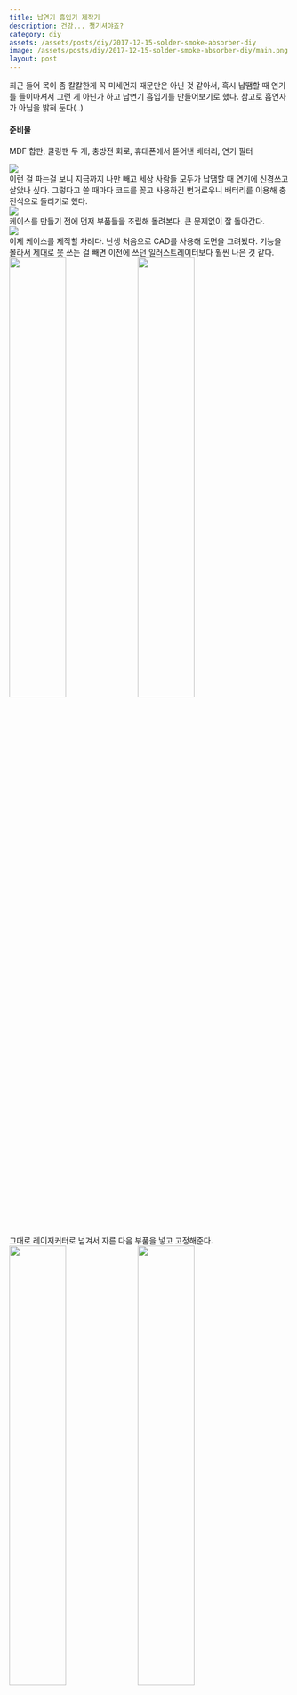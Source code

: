 ```yaml
---
title: 납연기 흡입기 제작기
description: 건강... 챙기셔야죠?
category: diy
assets: /assets/posts/diy/2017-12-15-solder-smoke-absorber-diy
image: /assets/posts/diy/2017-12-15-solder-smoke-absorber-diy/main.png
layout: post
---
```


최근 들어 목이 좀 칼칼한게 꼭 미세먼지 때문만은 아닌 것 같아서, 혹시 납땜할 때 연기를 들이마셔서 그런 게 아닌가 하고 납연기 흡입기를 만들어보기로 했다. 참고로 흡연자가 아님을 밝혀 둔다(..)

#### 준비물
MDF 합판, 쿨링팬 두 개, 충방전 회로, 휴대폰에서 뜯어낸 배터리, 연기 필터  

<div class='center'><img src='{{ page.assets }}/1.png'></div>
이런 걸 파는걸 보니 지금까지 나만 빼고 세상 사람들 모두가 납땜할 때 연기에 신경쓰고 살았나 싶다. 그렇다고 쓸 때마다 코드를 꽂고 사용하긴 번거로우니 배터리를 이용해 충전식으로 돌리기로 했다.

<div class='center'><img src='{{ page.assets }}/2.png'></div>
케이스를 만들기 전에 먼저 부품들을 조립해 돌려본다. 큰 문제없이 잘 돌아간다.

<div class='center'><img src='{{ page.assets }}/3.png'></div>
이제 케이스를 제작할 차례다. 난생 처음으로 CAD를 사용해 도면을 그려봤다. 기능을 몰라서 제대로 못 쓰는 걸 빼면 이전에 쓰던 일러스트레이터보다 훨씬 나은 것 같다.

<div class='center'>
  <img src='{{ page.assets }}/main.png' style='width: 45%'>
  <img src='{{ page.assets }}/4.png' style='width: 45%'>
</div>
그대로 레이저커터로 넘겨서 자른 다음 부품을 넣고 고정해준다.

<div class='center'>
  <img src='{{ page.assets }}/5.png' style='width: 45%'>
  <img src='{{ page.assets }}/6.png' style='width: 45%'>
</div>
완성한 모습이다. 전원 스위치는 역시 조작하는 맛이 살아있는 토글스위치로 달았다.

<div class='center'>
  <video controls>
    <source src="{{ page.assets }}/video.mp4" type="video/mp4">
    Sorry, your browser doesn't support embedded videos.
  </video>
</div>
연기가 기대한 것 이상으로 굉장히 잘 빨려 들어간다. 